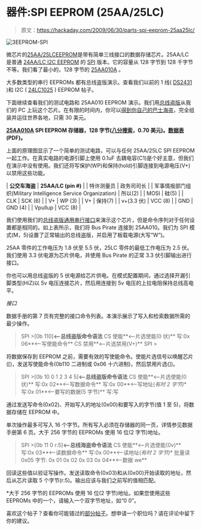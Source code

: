 # 器件:SPI EEPROM (25AA/25LC)

> 原文：<https://hackaday.com/2009/06/30/parts-spi-eeprom-25aa25lc/>

![3EEPROM-SPI](img/39016ae131f0832d5711ecfeab148766.png "3EEPROM-SPI")

微芯片的[25AA/25LC](http://www.microchip.com/stellent/idcplg?IdcService=SS_GET_PAGE&nodeId=2697)[EEPROM](http://en.wikipedia.org/wiki/EEPROM)是带有简单三线接口的数据存储芯片。25AA/LC 是普通 [24AA/LC I2C EEPROM](http://hackaday.com/2008/11/19/how-to-the-bus-pirate-universal-serial-interface/#EEPROM) 的 [SPI](http://en.wikipedia.org/wiki/Serial_Peripheral_Interface_Bus) 版本。它的容量从 128 字节到 128 千字节不等。我们看了最小的，128 字节的 [25AA010A](http://www.microchip.com/wwwproducts/Devices.aspx?dDocName=en025533) 。

大多数类型的串行 EEPROMs 都有总线盗版演示。查看我们以前的 1 线( [DS2431](http://hackaday.com/2008/12/24/parts-1k-1-wire-eeprom-ds2431/) )和 I2C ( [24LC1025](http://hackaday.com/2008/11/19/how-to-the-bus-pirate-universal-serial-interface/#EEPROM) ) EEPROM 帖子。

下面继续查看我们的测试电路和 25AA010 EEPROM 演示。我们用[总线盗版](http://www.buspirate.com/)从我们的 PC 上玩这个芯片。在有限的时间内，你可以[得到你自己的巴士海盗](http://hackaday.com/2009/06/25/bus-pirate-preorders-open/)，完全组装并运往世界各地，只需 30 美元。

 

**[25AA010A](http://www.microchip.com/wwwproducts/Devices.aspx?dDocName=en025533) SPI EEPROM 存储器，128 字节([八分搜索](http://octopart.com/parts/search?q=25AA010A)，0.70 美元)。[数据表](http://ww1.microchip.com/downloads/en/DeviceDoc/21832E.pdf) (PDF)。**

上面的原理图显示了一个简单的测试电路，可以与任何 25AA/25LC SPI EEPROM 一起工作。在真实电路的电源引脚上使用 0.1uF 去耦电容(C1)是个好主意，但我们在演示中没有使用。我们还将写保护(WP)和保持(hold)引脚连接到电源电压(V+)以禁用这些功能。

| **公交车海盗** | **25AA/LC (pin #)** |
| 特许测量员 | 政务司司长 |
| 军事情报部门组织(Military Intelligence Service Organization) | 所以(2) |
| MOSI | 硅(5) |
| CLK | SCK (6) |
| V+ | WP (3) |
| V+ | 保持(7) |
| v+(3.3 伏) | VCC (8) |
| GND | GND (4) |
| Vpullup | VCC (8) |

我们使用我们的[总线盗版通用串行接口](http://wwww.buspirate.com)来演示这个芯片，但是命令序列对于任何设置都是相同的。如上表所示，我们将 Bus Pirate 连接到 25AA010。我们为 SPI 模式(M，5)设置了正常输出的总线盗版，并启用了板载电源(大写“W”)。

25AA 零件的工作电压为 1.8 伏至 5.5 伏，25LC 零件的最低工作电压为 2.5 伏。我们使用 3.3 伏电源为芯片供电，并使用 Bus Pirate 的正常 3.3 伏引脚输出进行接口。

你也可以用总线盗版的 5 伏电源给芯片供电。在模式配置期间，通过选择开漏引脚类型(HiZ)以 5v 电压连接芯片，然后用连接到 5v 电压的上拉电阻保持总线高电平。

*接口*

数据手册的第 7 页有完整的接口命令列表。本演示展示了写入和检索数据所需的最少操作。

> SPI >[0b 110]**<–总线盗版命令语法**
> CS 使能**<–片选使能(0 伏)**
> 写:0x 06**<–写使能命令**
> CS 禁用**<–片选禁用(V+)**
> SPI >

将数据保存到 EEPROM 之前，需要有效的写使能命令。使能片选信号以唤醒芯片([)，发送写使能命令(0b110 二进制或 0x06 十六进制)，然后禁用片选(])。

> SPI >[0b 10 0 1 2 3 4 5]**<–总线盗版命令语法** CS 使能**<–片选使能(0 伏)**
> 写:0x 02**<–写数据命令**
> 写:0x 00**<–写地址(*有时 2 字节)**
> 写:0x 01**<–要写的数据(5 字节)**
> 写:写

通过发送写命令(0x02)、开始写入的地址(0x00)和要写入的字节(值 1 至 5)，将数据存储在 EEPROM 中。

单次操作最多可写入 16 个字节。所有写入必须在存储器的同一页，详情参见数据手册第 6 页。大于 256 字节的 EEPROMs 使用 16 位(2 字节)地址。

> SPI >[0b 11 0 r:5]**<–总线海盗命令语法**
> CS 使能**<–片选使能(0v)**
> 写:0x 03**<–读数据命令**
> 写:0x 00**<–读地址(*有时 2 字节)**
> 批量读 0x05 字节:
> 0x 01 0x 02 0x 03 0x 04**<–数据 we**

回读这些值以验证写操作。发送读取命令(0x03)和从(0x00)开始读取的地址，然后从芯片读取 5 个字节(r:5)。输出应该与我们之前写的值相匹配。

*大于 256 字节的 EEPROMs 使用 16 位(2 字节)地址。如果您使用这些 EEPROMs 中的一个，请输入一个双字节地址，如“0 0”。

喜欢这个帖子？查看你可能错过的[部分帖子](http://hackaday.com/category/parts/)。想申请一个职位吗？请在评论中留下你的建议。